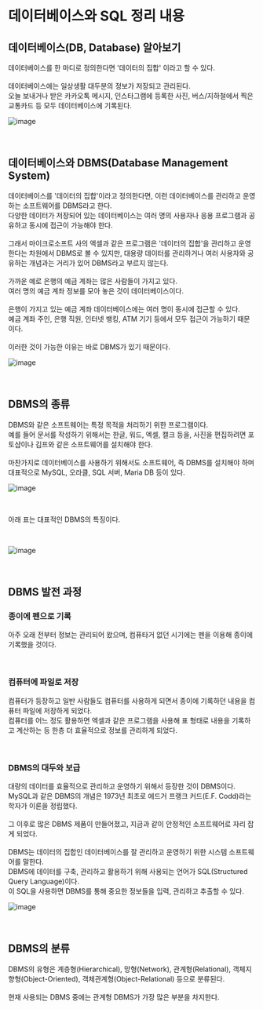 # 데이터베이스와 SQL 정리 내용

## 데이터베이스(DB, Database) 알아보기
데이터베이스를 한 마디로 정의한다면 '데이터의 집합' 이라고 할 수 있다.
<br>
<br>
데이터베이스에는 일상생활 대두분의 정보가 저장되고 관리된다.
<br>
오늘 보내거나 받은 카카오톡 메시지, 인스타그램에 등록한 사진, 버스/지하철에서 찍은 교통카드 등 모두 데이터베이스에 기록된다.
<br>


![image](https://github.com/JeHeeYu/Book-Reviews/assets/87363461/70c54f67-d51d-4278-b9af-795eca5b79c6)

<br>

## 데이터베이스와 DBMS(Database Management System)
데이터베이스를 '데이터의 집합'이라고 정의한다면, 이런 데이터베이스를 관리하고 운영하는 소프트웨어를 DBMS라고 한다.
<br>
다양한 데이터가 저장되어 있는 데이터베이스는 여러 명의 사용자나 응용 프로그램과 공유하고 동시에 접근이 가능해야 한다.
<br>
<br>
그래서 마이크로소프트 사의 엑셀과 같은 프로그램은 '데이터의 집합'을 관리하고 운영한다는 차원에서 DBMS로 볼 수 있지만, 대용량 데이터를 관리하거나 여러 사용자와 공유하는 개념과는 거리가 있어 DBMS라고 부르지 않는다.
<br>
<br>
가까운 예로 은행의 예금 계좌는 많은 사람들이 가지고 있다.
<br>
여러 명의 예금 계좌 정보를 모아 놓은 것이 데이터베이스이다.
<br>
<br>
은행이 가지고 있는 예금 계좌 데이터베이스에는 여러 명이 동시에 접근할 수 있다.
<br>
예금 계좌 주인, 은행 직원, 인터넷 뱅킹, ATM 기기 등에서 모두 접근이 가능하기 때문이다.
<br>
<br>
이러한 것이 가능한 이유는 바로 DBMS가 있기 때문이다.
<br>

![image](https://github.com/JeHeeYu/Book-Reviews/assets/87363461/ce7fc340-734f-4cc9-8b90-89ffd2d19d54)

<br>

## DBMS의 종류
DBMS와 같은 소프트웨어는 특정 목적을 처리하기 위한 프로그램이다.
<br>
예를 들어 문서를 작성하기 위해서는 한글, 워드, 엑셀, 캘크 등을, 사진을 편집하려면 포토샵이나 김프와 같은 소프트웨어를 설치해야 한다.
<br>
<br>
마찬가지로 데이터베이스를 사용하기 위해서도 소프트웨어, 즉 DBMS를 설치해야 하며 대표적으로 MySQL, 오라클, SQL 서버, Maria DB 등이 있다.
<br>

![image](https://github.com/JeHeeYu/Book-Reviews/assets/87363461/430aaa10-d94c-46b9-9d29-f90671d0a1a6)


<br>

아래 표는 대표적인 DBMS의 특징이다.

<br>

![image](https://github.com/JeHeeYu/Book-Reviews/assets/87363461/9b932897-ebfc-4f5e-8dce-ed98e9bcbbbd)

<br>

## DBMS 발전 과정

### 종이에 펜으로 기록
아주 오래 전부터 정보는 관리되어 왔으며, 컴퓨타거 없던 시기에는 펜을 이용해 종이에 기록했을 것이다.

<br>

### 컴퓨터에 파일로 저장
컴퓨터가 등장하고 일반 사람들도 컴퓨터를 사용하게 되면서 종이에 기록하던 내용을 컴퓨터 파일에 저장하게 되었다.
<br>
컴퓨터를 어느 정도 활용하면 엑셀과 같은 프로그램을 사용해 표 형태로 내용을 기록하고 계산하는 등 한층 더 효율적으로 정보를 관리하게 되었다.

<br>

### DBMS의 대두와 보급
대량의 데이터를 효율적으로 관리하고 운영하기 위해서 등장한 것이 DBMS이다.
<br>
MySQL과 같은 DBMS의 개념은 1973년 최초로 에드거 프랭크 커드(E.F. Codd)라는 학자가 이론을 정립했다.
<br>
<br>
그 이후로 많은 DBMS 제품이 만들어졌고, 지금과 같이 안정적인 소프트웨어로 자리 잡게 되었다.
<br>
<br>
DBMS는 데이터의 집합인 데이터베이스를 잘 관리하고 운영하기 위한 시스템 소프트웨어를 말한다.
<br>
DBMS에 데이터를 구축, 관리하고 활용하기 위해 사용되는 언어가 SQL(Structured Query Language)이다.
<br>
이 SQL을 사용하면 DBMS를 통해 중요한 정보들을 입력, 관리하고 추출할 수 있다.
<br>

![image](https://github.com/JeHeeYu/Book-Reviews/assets/87363461/87470d3d-d042-497f-b345-d0a25671e05b)

<br>

## DBMS의 분류
DBMS의 유형은 계층형(Hierarchical), 망형(Network), 관계형(Relational), 객체지향형(Object-Oriented), 객체관계형(Object-Relational) 등으로 분류된다.
<br>
<br>
현재 사용되는 DBMS 중에는 관계형 DBMS가 가장 많은 부분을 차지한다.
